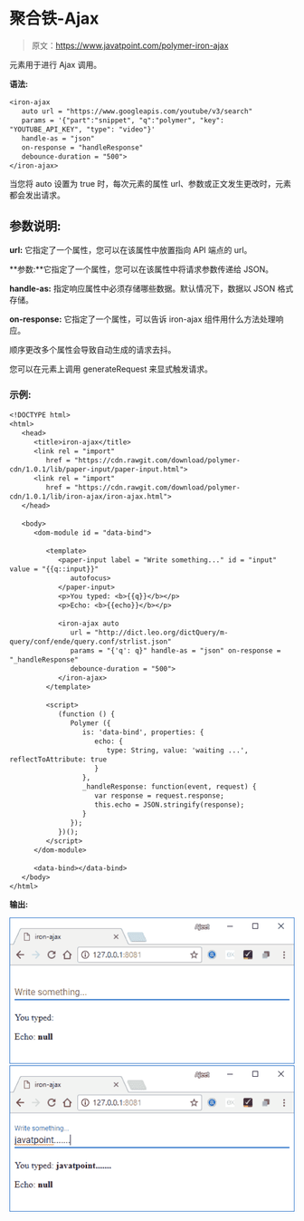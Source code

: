 # 聚合铁-Ajax

> 原文：<https://www.javatpoint.com/polymer-iron-ajax>

<iron-ajax>元素用于进行 Ajax 调用。</iron-ajax>

**语法:**

```
<iron-ajax
   auto url = "https://www.googleapis.com/youtube/v3/search"
   params = '{"part":"snippet", "q":"polymer", "key": "YOUTUBE_API_KEY", "type": "video"}'
   handle-as = "json"
   on-response = "handleResponse"
   debounce-duration = "500">
</iron-ajax>

```

当您将 auto 设置为 true 时，每次元素的属性 url、参数或正文发生更改时，元素都会发出请求。

## 参数说明:

**url:** 它指定了一个属性，您可以在该属性中放置指向 API 端点的 url。

**参数:**它指定了一个属性，您可以在该属性中将请求参数传递给 JSON。

**handle-as:** 指定响应属性中必须存储哪些数据。默认情况下，数据以 JSON 格式存储。

**on-response:** 它指定了一个属性，可以告诉 iron-ajax 组件用什么方法处理响应。

顺序更改多个属性会导致自动生成的请求去抖。

您可以在元素上调用 generateRequest 来显式触发请求。

### 示例:

```
<!DOCTYPE html>
<html>
   <head>
      <title>iron-ajax</title>
      <link rel = "import"
         href = "https://cdn.rawgit.com/download/polymer-cdn/1.0.1/lib/paper-input/paper-input.html">
      <link rel = "import"
         href = "https://cdn.rawgit.com/download/polymer-cdn/1.0.1/lib/iron-ajax/iron-ajax.html">
   </head>

   <body>
      <dom-module id = "data-bind">

         <template>
            <paper-input label = "Write something..." id = "input" value = "{{q::input}}"
               autofocus>
            </paper-input>
            <p>You typed: <b>{{q}}</b></p>
            <p>Echo: <b>{{echo}}</b></p>

            <iron-ajax auto
               url = "http://dict.leo.org/dictQuery/m-query/conf/ende/query.conf/strlist.json"
               params = "{'q': q}" handle-as = "json" on-response = "_handleResponse"
               debounce-duration = "500">
            </iron-ajax>
         </template>

         <script>
            (function () {
               Polymer ({
                  is: 'data-bind', properties: {
                     echo: {
                        type: String, value: 'waiting ...', reflectToAttribute: true
                     }
                  },
                  _handleResponse: function(event, request) {
                     var response = request.response;
                     this.echo = JSON.stringify(response);
                  }
               });
            })();
         </script>
      </dom-module>

      <data-bind></data-bind>
   </body>
</html>

```

**输出:**

![iron ajax](img/d9e858a256d92779370bf2365e1b664d.png) ![iron ajax 2](img/e7917618330bb1577392c24adce7bbaa.png)